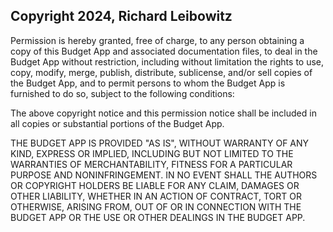## Copyright 2024, Richard Leibowitz

Permission is hereby granted, free of charge, to any person obtaining a copy of this Budget App and associated documentation files, to deal in the Budget App without restriction, including without limitation the rights to use, copy, modify, merge, publish, distribute, sublicense, and/or sell copies of the Budget App, and to permit persons to whom the Budget App is furnished to do so, subject to the following conditions:

The above copyright notice and this permission notice shall be included in all copies or substantial portions of the Budget App.

THE BUDGET APP IS PROVIDED "AS IS", WITHOUT WARRANTY OF ANY KIND, EXPRESS OR IMPLIED, INCLUDING BUT NOT LIMITED TO THE WARRANTIES OF MERCHANTABILITY, FITNESS FOR A PARTICULAR PURPOSE AND NONINFRINGEMENT. IN NO EVENT SHALL THE AUTHORS OR COPYRIGHT HOLDERS BE LIABLE FOR ANY CLAIM, DAMAGES OR OTHER LIABILITY, WHETHER IN AN ACTION OF CONTRACT, TORT OR OTHERWISE, ARISING FROM, OUT OF OR IN CONNECTION WITH THE BUDGET APP OR THE USE OR OTHER DEALINGS IN THE BUDGET APP.